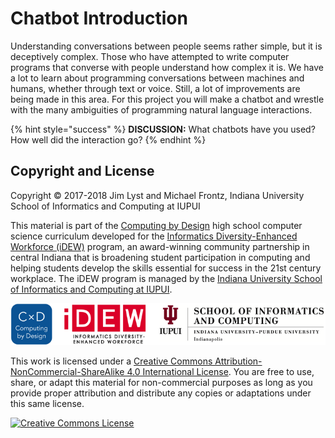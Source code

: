 # Chatbot Introduction

Understanding conversations between people seems rather simple, but it is deceptively complex. Those who have attempted to write computer programs that converse with people understand how complex it is. We have a lot to learn about programming conversations between machines and humans, whether through text or voice. Still, a lot of improvements are being made in this area. For this project you will make a chatbot and wrestle with the many ambiguities of programming natural language interactions.

{% hint style="success" %}
**DISCUSSION:**  What chatbots have you used? How well did the interaction go?
{% endhint %}

## Copyright and License

Copyright © 2017-2018 Jim Lyst and Michael Frontz, Indiana University School of Informatics and Computing at IUPUI

This material is part of the [Computing by Design](https://docs.idew.org/the-cxd-framework/) high school computer science curriculum developed for the [Informatics Diversity-Enhanced Workforce \(iDEW\)](http://soic.iupui.edu/idew/) program, an award-winning community partnership in central Indiana that is broadening student participation in computing and helping students develop the skills essential for success in the 21st century workplace. The iDEW program is managed by the [Indiana University School of Informatics and Computing at IUPUI](https://soic.iupui.edu/).

![](.gitbook/assets/cxd-idew-soic-logo.png)

This work is licensed under a [Creative Commons Attribution-NonCommercial-ShareAlike 4.0 International License](http://creativecommons.org/licenses/by-nc-sa/4.0/). You are free to use, share, or adapt this material for non-commercial purposes as long as you provide proper attribution and distribute any copies or adaptations under this same license.

[![Creative Commons License](https://i.creativecommons.org/l/by-nc-sa/4.0/88x31.png)](http://creativecommons.org/licenses/by-nc-sa/4.0/)

